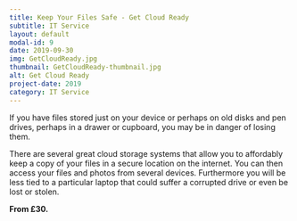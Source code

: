 ```yaml
---
title: Keep Your Files Safe - Get Cloud Ready
subtitle: IT Service
layout: default
modal-id: 9
date: 2019-09-30
img: GetCloudReady.jpg
thumbnail: GetCloudReady-thumbnail.jpg
alt: Get Cloud Ready
project-date: 2019
category: IT Service
---
```

If you have files stored just on your device or perhaps on old disks and pen drives, perhaps in a drawer or cupboard, you may be in danger of losing them.  

There are several great cloud storage systems that allow you to affordably keep a copy of your files in a secure location on the internet.  You can then access your files and photos from several devices.  Furthermore you will be less tied to a particular laptop that could suffer a corrupted drive or even be lost or stolen.  

__From £30.__
